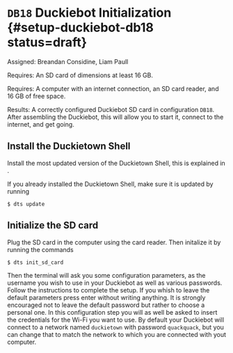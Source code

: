 # `DB18` Duckiebot Initialization {#setup-duckiebot-db18 status=draft}

Assigned: Breandan Considine, Liam Paull

<div class='requirements' markdown="1">

Requires: An SD card of dimensions at least 16 GB.

Requires: A computer with an internet connection, an SD card reader, and 16 GB of free space.

Results: A correctly configured Duckiebot SD card in configuration `DB18`. After assembling the Duckiebot, this will allow you to start it, connect to the internet, and get going.


</div>

## Install the Duckietown Shell

Install the most updated version of the Duckietown Shell, this is explained in [](+software_devel#dt-shell-intro).

If you already installed the Duckietown Shell, make sure it is updated by running

    $ dts update

## Initialize the SD card

Plug the SD card in the computer using the card reader. Then initalize it by running the commands

    $ dts init_sd_card

Then the terminal will ask you some configuration parameters, as the username you wish to use in your Duckiebot as well as various passwords. Follow the instructions to complete the setup.
If you whish to leave the default parameters press enter without writing anything.
It is strongly encouraged not to leave the default password but rather to choose a personal one. In this configuration step you will as well be asked to insert the credentials for the Wi-Fi you want to use. By default your Duckiebot will connect to a network named `duckietown` with password `quackquack`, but you can change that to match the network to which you are connected with yout computer.
